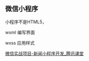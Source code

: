 ## 微信小程序



小程序不是HTML5，



wxml 编写界面



wxss 应用样式







[ 微信实战项目-新闻小程序开发_腾讯课堂](https://ke.qq.com/course/221834 "[番茄课堂] 微信实战项目-新闻小程序开发_腾讯课堂")